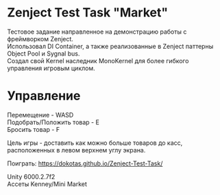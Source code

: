 # Zenject Test Task "Market"
Тестовое задание направленное на демонстрацию работы с фреймворком Zenject.  
Использовал DI Container, а также реализованные в Zenject паттерны Object Pool и Sygnal bus.  
Создал свой Kernel наследник MonoKernel для более гибкого управления игровым циклом.

# Управление
Перемещение - WASD  
Подобрать/Положить товар - E  
Бросить товар - F  

Цель игры - доставить как можно больше товаров до касс, расположенных в левом верхнем углу экрана.

Поиграть: https://dokotas.github.io/Zenject-Test-Task/

Unity 6000.2.7f2  
Ассеты Kenney/Mini Market

